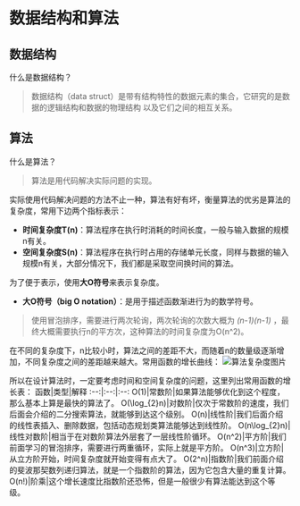 # 数据结构和算法

## 数据结构

什么是数据结构？
> 数据结构（data struct）是带有结构特性的数据元素的集合，它研究的是数据的逻辑结构和数据的物理结构
> 以及它们之间的相互关系。

## 算法

什么是算法？
> 算法是用代码解决实际问题的实现。

实际使用代码解决问题的方法不止一种，算法有好有坏，衡量算法的优劣是算法的复杂度，常用下边两个指标表示：  

+ **时间复杂度T(n)**：算法程序在执行时消耗的时间长度，一般与输入数据的规模n有关。
+ **空间复杂度S(n)**：算法程序在执行时占用的存储单元长度，同样与数据的输入规模n有关，大部分情况下，我们都是采取空间换时间的算法。  

为了便于表示，使用**大O符号**来表示复杂度。

+ **大O符号（big O notation）**：是用于描述函数渐进行为的数学符号。

> 使用冒泡排序，需要进行两次轮询，两次轮询的次数大概为 *(n-1)(n-1)* ，最终大概需要执行n的平方次，这种算法的时间复杂度为O(n^2)。

在不同的复杂度下，n比较小时，算法之间的差距不大，而随着n的数量级逐渐增加，不同复杂度之间的差距越来越大。常用函数的增长曲线：
![算法复杂度图片](https://www.yuque.com/api/filetransfer/images?url=https%3A%2F%2Fs2.loli.net%2F2022%2F07%2F09%2FTr6jI5uPzy2NeDd.png&sign=528ff02914c2fa46f992bf5af210617b80a2f26b1d799e287c2b3c530caa05c2)  

所以在设计算法时，一定要考虑时间和空间复杂度的问题，这里列出常用函数的增长表：
函数|类型|解释
:--:|:--:|:--:
O(1)|常数阶|如果算法能够优化到这个程度，那么基本上算是最快的算法了。
O(\log_{2}n)|对数阶|仅次于常数阶的速度，我们后面会介绍的二分搜索算法，就能够到达这个级别。
O(n)|线性阶|我们后面介绍的线性表插入、删除数据，包括动态规划类算法能够达到线性阶。
O(n\log_{2}n)|线性对数阶|相当于在对数阶算法外层套了一层线性阶循环。
O(n^2)|平方阶|我们前面学习的冒泡排序，需要进行两重循环，实际上就是平方阶。
O(n^3)|立方阶|从立方阶开始，时间复杂度就开始变得有点大了。
O(2^n)|指数阶|我们前面介绍的斐波那契数列递归算法，就是一个指数阶的算法，因为它包含大量的重复计算。
O(n!)|阶乘|这个增长速度比指数阶还恐怖，但是一般很少有算法能达到这个等级。

